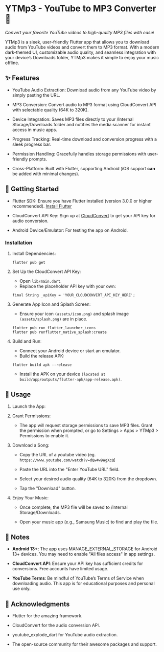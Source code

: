 # YTMp3 - YouTube to MP3 Converter 🎵

*Convert your favorite YouTube videos to high-quality MP3 files with ease!*

YTMp3 is a sleek, user-friendly Flutter app that allows you to download audio from YouTube videos and convert them to MP3 format. With a modern dark-themed UI, customizable audio quality, and seamless integration with your device’s Downloads folder, YTMp3 makes it simple to enjoy your music offline.

## ✨ Features

- YouTube Audio Extraction: Download audio from any YouTube video by simply pasting the URL.

- MP3 Conversion: Convert audio to MP3 format using CloudConvert API with selectable quality (64K to 320K).

- Device Integration: Saves MP3 files directly to your /Internal Storage/Downloads folder and notifies the media scanner for instant access in music apps.

- Progress Tracking: Real-time download and conversion progress with a sleek progress bar.

- Permission Handling: Gracefully handles storage permissions with user-friendly prompts.

- Cross-Platform: Built with Flutter, supporting Android (iOS support **can** be added with minimal changes).

## 🚀 Getting Started

- Flutter SDK: Ensure you have Flutter installed (version 3.0.0 or higher recommended). [Install Flutter](https://docs.flutter.dev/get-started/install/windows)

- CloudConvert API Key: Sign up at [CloudConvert](https://cloudconvert.com/) to get your API key for audio conversion.

- Android Device/Emulator: For testing the app on Android.

### Installation

1. Install Dependencies:
 
    ```
    flutter pub get
    ```

2. Set Up the CloudConvert API Key:
    - Open `lib/main.dart`.
    - Replace the placeholder API key with your own:

    ```
    final String _apiKey = 'YOUR_CLOUDCONVERT_API_KEY_HERE';
    ```

3. Generate App Icon and Splash Screen:
    - Ensure your icon `(assets/icon.png)` and splash image `(assets/splash.png)` are in place.

    ```
    flutter pub run flutter_launcher_icons
    flutter pub runflutter_native_splash:create
    ```

4. Build and Run:
    - Connect your Android device or start an emulator.
    - Build the release APK:

    ```
    flutter build apk --release
    ```
    - Install the APK on your device `(located at build/app/outputs/flutter-apk/app-release.apk)`.

## 📖 Usage

1. Launch the App:

2. Grant Permissions:
    - The app will request storage permissions to save MP3 files. Grant the permission when prompted, or go to Settings > Apps > YTMp3 > Permissions to enable it.

3. Download a Song:
    - Copy the URL of a youtube video (eg. `https://www.youtube.com/watch?v=dQw4w9WgXcQ`)

    - Paste the URL into the "Enter YouTube URL" field.

    - Select your desired audio quality (64K to 320K) from the dropdown.
    - Tap the "Download" button.

4. Enjoy Your Music:

    - Once complete, the MP3 file will be saved to /Internal Storage/Downloads.

    - Open your music app (e.g., Samsung Music) to find and play the file.

## 📝 Notes

- **Android 13+**: The app uses MANAGE_EXTERNAL_STORAGE for Android 13+ devices. You may need to enable "All files access" in app settings.

- **CloudConvert API**: Ensure your API key has sufficient credits for conversions. Free accounts have limited usage.

- **YouTube Terms**: Be mindful of YouTube’s Terms of Service when downloading audio. This app is for educational purposes and personal use only.

## 🌟 Acknowledgments
- Flutter for the amazing framework.

- CloudConvert for the audio conversion API.

- youtube_explode_dart for YouTube audio extraction.

- The open-source community for their awesome packages and support.


